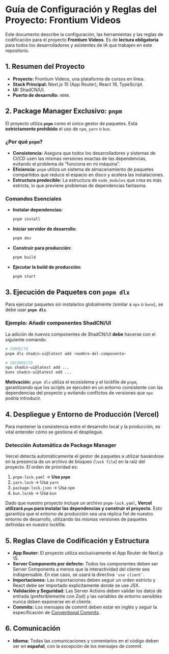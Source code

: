 # Guía de Configuración y Reglas del Proyecto: Frontium Videos

Este documento describe la configuración, las herramientas y las reglas de codificación para el proyecto **Frontium Videos**. Es de **lectura obligatoria** para todos los desarrolladores y asistentes de IA que trabajen en este repositorio.

## 1. Resumen del Proyecto

- **Proyecto:** Frontium Videos, una plataforma de cursos en línea.
- **Stack Principal:** Next.js 15 (App Router), React 18, TypeScript.
- **UI:** ShadCN/UI.
- **Puerto de desarrollo:** `4000`.

## 2. Package Manager Exclusivo: `pnpm`

El proyecto utiliza **`pnpm`** como el único gestor de paquetes. Está **estrictamente prohibido** el uso de `npm`, `yarn` o `bun`.

### ¿Por qué `pnpm`?

- **Consistencia:** Asegura que todos los desarrolladores y sistemas de CI/CD usen las mismas versiones exactas de las dependencias, evitando el problema de "funciona en mi máquina".
- **Eficiencia:** `pnpm` utiliza un sistema de almacenamiento de paquetes compartidos que reduce el espacio en disco y acelera las instalaciones.
- **Estructura predecible:** La estructura de `node_modules` que crea es más estricta, lo que previene problemas de dependencias fantasma.

### Comandos Esenciales

- **Instalar dependencias:**
  ```bash
  pnpm install
  ```
- **Iniciar servidor de desarrollo:**
  ```bash
  pnpm dev
  ```
- **Construir para producción:**
  ```bash
  pnpm build
  ```
- **Ejecutar la build de producción:**
  ```bash
  pnpm start
  ```

## 3. Ejecución de Paquetes con `pnpm dlx`

Para ejecutar paquetes sin instalarlos globalmente (similar a `npx` o `bunx`), se debe usar **`pnpm dlx`**.

### Ejemplo: Añadir componentes ShadCN/UI

La adición de nuevos componentes de ShadCN/UI **debe** hacerse con el siguiente comando:

```bash
# CORRECTO
pnpm dlx shadcn-ui@latest add <nombre-del-componente>

# INCORRECTO
npx shadcn-ui@latest add ...
bunx shadcn-ui@latest add ...
```

**Motivación:** `pnpm dlx` utiliza el ecosistema y el lockfile de `pnpm`, garantizando que los scripts se ejecuten en un entorno consistente con las dependencias del proyecto y evitando conflictos de versiones que `npx` podría introducir.

## 4. Despliegue y Entorno de Producción (Vercel)

Para mantener la consistencia entre el desarrollo local y la producción, es vital entender cómo se gestiona el despliegue.

### Detección Automática de Package Manager

Vercel detecta automáticamente el gestor de paquetes a utilizar basándose en la presencia de un archivo de bloqueo (`lock file`) en la raíz del proyecto. El orden de prioridad es:

1.  `pnpm-lock.yaml` → **Usa `pnpm`**
2.  `yarn.lock` → Usa `yarn`
3.  `package-lock.json` → Usa `npm`
4.  `bun.lockb` → Usa `bun`

Dado que nuestro proyecto incluye un archivo `pnpm-lock.yaml`, **Vercel utilizará `pnpm` para instalar las dependencias y construir el proyecto**. Esto garantiza que el entorno de producción sea una réplica fiel de nuestro entorno de desarrollo, utilizando las mismas versiones de paquetes definidas en nuestro lockfile.

## 5. Reglas Clave de Codificación y Estructura

- **App Router:** El proyecto utiliza exclusivamente el App Router de Next.js 15.
- **Server Components por defecto:** Todos los componentes deben ser Server Components a menos que la interactividad del cliente sea indispensable. En ese caso, se usará la directiva `'use client'`.
- **Importaciones:** Las importaciones deben seguir un orden estricto y React debe ser importado explícitamente donde se use JSX.
- **Validación y Seguridad:** Las Server Actions deben validar los datos de entrada (preferiblemente con Zod) y las variables de entorno sensibles nunca deben exponerse en el cliente.
- **Commits:** Los mensajes de commit deben estar en inglés y seguir la especificación de [Conventional Commits](https://www.conventionalcommits.org/).

## 6. Comunicación

- **Idioma:** Todas las comunicaciones y comentarios en el código deben ser en **español**, con la excepción de los mensajes de commit.